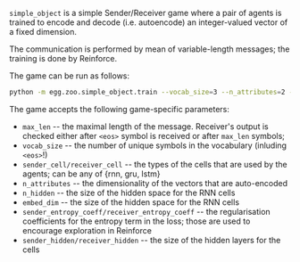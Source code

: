 `simple_object` is a simple Sender/Receiver game where a pair of agents is trained to 
encode and decode (i.e. autoencode) an integer-valued vector of a fixed dimension.

The communication is performed by mean of variable-length messages; the training is done by Reinforce.

The game can be run as follows:

```bash
python -m egg.zoo.simple_object.train --vocab_size=3 --n_attributes=2 --n_epoch=50 --max_len=3 --batch_size=512 --random_seed=21
```

The game accepts the following game-specific parameters:
 * `max_len` -- the maximal length of the message. Receiver's output is checked either after `<eos>` symbol is received
 or after `max_len` symbols;
 * `vocab_size` -- the number of unique symbols in the vocabulary (inluding `<eos>`!)
 * `sender_cell/receiver_cell` -- the types of the cells that are used by the agents; can be any of {rnn, gru, lstm}
 * `n_attributes` -- the dimensionality of the vectors that are auto-encoded
 * `n_hidden` -- the size of the hidden space for the RNN cells
 * `embed_dim` -- the size of the hidden space for the RNN cells
 * `sender_entropy_coeff/receiver_entropy_coeff` -- the regularisation coefficients for the
 entropy term in the loss; those are used to encourage exploration in Reinforce
 * `sender_hidden/receiver_hidden` -- the size of the hidden layers for the cells
 
